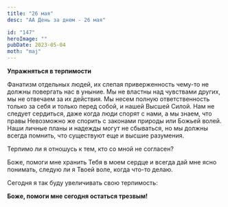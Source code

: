 ```yaml
---
title: "26 мая"
desc: "АА День за днем - 26 мая"

id: "147"
heroImage: ""
pubDate: 2023-05-04
moth: "maj"
---
```


**Упражняться в терпимости**

Фанатизм отдельных людей, их слепая приверженность чему-то не должны повергать
нас в уныние. Мы не властны над чувствами других, мы не отвечаем за их
действия. Мы несем полную ответственность только за себя и только перед собой,
и нашей Высшей Силой. Нам не следует сердиться, даже когда люди спорят с нами,
а мы знаем, что правы Невозможно же спорить с законами природы или Божьей
волей. Наши личные планы и надежды могут не сбываться, но мы должны всегда
помнить, что существуют еще и высшие разумения.

Терпимо ли я отношусь к тем, кто со мной не согласен?

Боже, помоги мне хранить Тебя в моем сердце и всегда дай мне ясно понимать,
следую ли я Твоей воле, когда что-то делаю.

Сегодня я так буду увеличивать свою терпимость:

**Боже, помоги мне сегодня остаться трезвым!**
